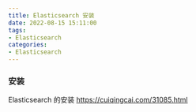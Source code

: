 ```yaml
---
title: Elasticsearch 安装
date: 2022-08-15 15:11:00
tags:
- Elasticsearch
categories:
- Elasticsearch
---
```


### 安装

Elasticsearch 的安装  https://cuiqingcai.com/31085.html
